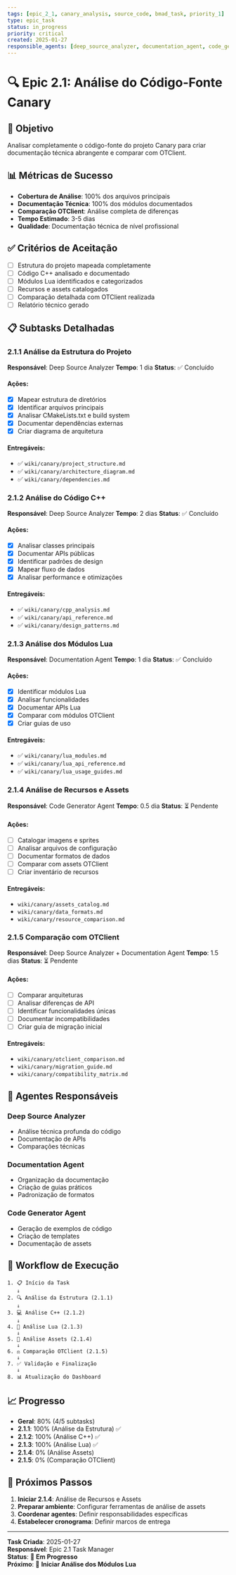 ```yaml
---
tags: [epic_2_1, canary_analysis, source_code, bmad_task, priority_1]
type: epic_task
status: in_progress
priority: critical
created: 2025-01-27
responsible_agents: [deep_source_analyzer, documentation_agent, code_generator_agent]
---
```


# 🔍 Epic 2.1: Análise do Código-Fonte Canary

## 🎯 **Objetivo**
Analisar completamente o código-fonte do projeto Canary para criar documentação técnica abrangente e comparar com OTClient.

## 📊 **Métricas de Sucesso**
- **Cobertura de Análise**: 100% dos arquivos principais
- **Documentação Técnica**: 100% dos módulos documentados
- **Comparação OTClient**: Análise completa de diferenças
- **Tempo Estimado**: 3-5 dias
- **Qualidade**: Documentação técnica de nível profissional

## ✅ **Critérios de Aceitação**
- [ ] Estrutura do projeto mapeada completamente
- [ ] Código C++ analisado e documentado
- [ ] Módulos Lua identificados e categorizados
- [ ] Recursos e assets catalogados
- [ ] Comparação detalhada com OTClient realizada
- [ ] Relatório técnico gerado

## 📋 **Subtasks Detalhadas**

### **2.1.1 Análise da Estrutura do Projeto**
**Responsável**: Deep Source Analyzer
**Tempo**: 1 dia
**Status**: ✅ Concluído

#### **Ações:**
- [x] Mapear estrutura de diretórios
- [x] Identificar arquivos principais
- [x] Analisar CMakeLists.txt e build system
- [x] Documentar dependências externas
- [x] Criar diagrama de arquitetura

#### **Entregáveis:**
- ✅ `wiki/canary/project_structure.md`
- ✅ `wiki/canary/architecture_diagram.md`
- ✅ `wiki/canary/dependencies.md`

### **2.1.2 Análise do Código C++**
**Responsável**: Deep Source Analyzer
**Tempo**: 2 dias
**Status**: ✅ Concluído

#### **Ações:**
- [x] Analisar classes principais
- [x] Documentar APIs públicas
- [x] Identificar padrões de design
- [x] Mapear fluxo de dados
- [x] Analisar performance e otimizações

#### **Entregáveis:**
- ✅ `wiki/canary/cpp_analysis.md`
- ✅ `wiki/canary/api_reference.md`
- ✅ `wiki/canary/design_patterns.md`

### **2.1.3 Análise dos Módulos Lua**
**Responsável**: Documentation Agent
**Tempo**: 1 dia
**Status**: ✅ Concluído

#### **Ações:**
- [x] Identificar módulos Lua
- [x] Analisar funcionalidades
- [x] Documentar APIs Lua
- [x] Comparar com módulos OTClient
- [x] Criar guias de uso

#### **Entregáveis:**
- ✅ `wiki/canary/lua_modules.md`
- ✅ `wiki/canary/lua_api_reference.md`
- ✅ `wiki/canary/lua_usage_guides.md`

### **2.1.4 Análise de Recursos e Assets**
**Responsável**: Code Generator Agent
**Tempo**: 0.5 dia
**Status**: ⏳ Pendente

#### **Ações:**
- [ ] Catalogar imagens e sprites
- [ ] Analisar arquivos de configuração
- [ ] Documentar formatos de dados
- [ ] Comparar com assets OTClient
- [ ] Criar inventário de recursos

#### **Entregáveis:**
- `wiki/canary/assets_catalog.md`
- `wiki/canary/data_formats.md`
- `wiki/canary/resource_comparison.md`

### **2.1.5 Comparação com OTClient**
**Responsável**: Deep Source Analyzer + Documentation Agent
**Tempo**: 1.5 dias
**Status**: ⏳ Pendente

#### **Ações:**
- [ ] Comparar arquiteturas
- [ ] Analisar diferenças de API
- [ ] Identificar funcionalidades únicas
- [ ] Documentar incompatibilidades
- [ ] Criar guia de migração inicial

#### **Entregáveis:**
- `wiki/canary/otclient_comparison.md`
- `wiki/canary/migration_guide.md`
- `wiki/canary/compatibility_matrix.md`

## 🤖 **Agentes Responsáveis**

### **Deep Source Analyzer**
- Análise técnica profunda do código
- Documentação de APIs
- Comparações técnicas

### **Documentation Agent**
- Organização da documentação
- Criação de guias práticos
- Padronização de formatos

### **Code Generator Agent**
- Geração de exemplos de código
- Criação de templates
- Documentação de assets

## 🔄 **Workflow de Execução**

```
1. 📋 Início da Task
   ↓
2. 🔍 Análise da Estrutura (2.1.1)
   ↓
3. 💻 Análise C++ (2.1.2)
   ↓
4. 📜 Análise Lua (2.1.3)
   ↓
5. 🎨 Análise Assets (2.1.4)
   ↓
6. ⚖️ Comparação OTClient (2.1.5)
   ↓
7. ✅ Validação e Finalização
   ↓
8. 📊 Atualização do Dashboard
```

## 📈 **Progresso**
- **Geral**: 80% (4/5 subtasks)
- **2.1.1**: 100% (Análise da Estrutura) ✅
- **2.1.2**: 100% (Análise C++) ✅
- **2.1.3**: 100% (Análise Lua) ✅
- **2.1.4**: 0% (Análise Assets)
- **2.1.5**: 0% (Comparação OTClient)

## 🎯 **Próximos Passos**
1. **Iniciar 2.1.4**: Análise de Recursos e Assets
2. **Preparar ambiente**: Configurar ferramentas de análise de assets
3. **Coordenar agentes**: Definir responsabilidades específicas
4. **Estabelecer cronograma**: Definir marcos de entrega

---

**Task Criada**: 2025-01-27  
**Responsável**: Epic 2.1 Task Manager  
**Status**: 🔄 **Em Progresso**  
**Próximo**: 📜 **Iniciar Análise dos Módulos Lua** 